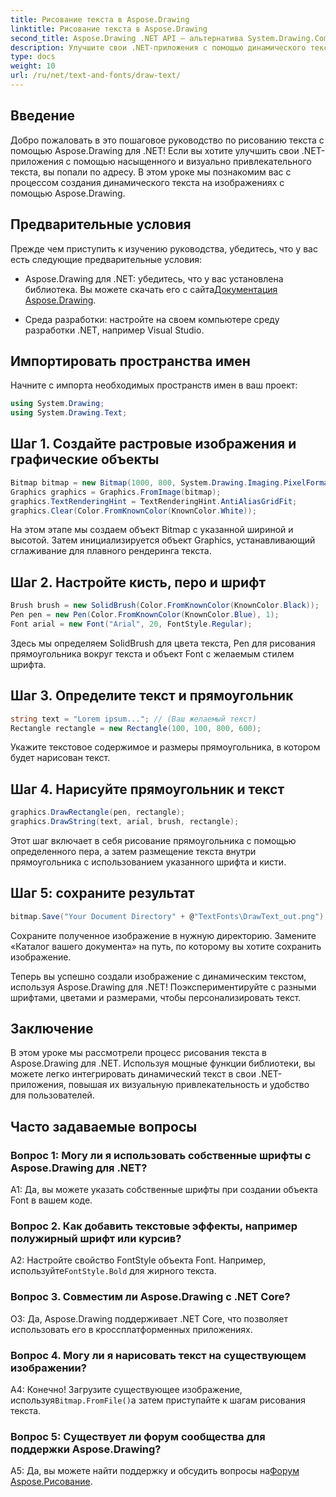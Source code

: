 ```yaml
---
title: Рисование текста в Aspose.Drawing
linktitle: Рисование текста в Aspose.Drawing
second_title: Aspose.Drawing .NET API — альтернатива System.Drawing.Common
description: Улучшите свои .NET-приложения с помощью динамического текста с помощью Aspose.Drawing для .NET. Следуйте нашему пошаговому руководству, чтобы рисовать текст, настраивать шрифты и создавать визуально привлекательные изображения.
type: docs
weight: 10
url: /ru/net/text-and-fonts/draw-text/
---
```

## Введение

Добро пожаловать в это пошаговое руководство по рисованию текста с помощью Aspose.Drawing для .NET! Если вы хотите улучшить свои .NET-приложения с помощью насыщенного и визуально привлекательного текста, вы попали по адресу. В этом уроке мы познакомим вас с процессом создания динамического текста на изображениях с помощью Aspose.Drawing.

## Предварительные условия

Прежде чем приступить к изучению руководства, убедитесь, что у вас есть следующие предварительные условия:

-  Aspose.Drawing для .NET: убедитесь, что у вас установлена библиотека. Вы можете скачать его с сайта[Документация Aspose.Drawing](https://reference.aspose.com/drawing/net/).

- Среда разработки: настройте на своем компьютере среду разработки .NET, например Visual Studio.

## Импортировать пространства имен

Начните с импорта необходимых пространств имен в ваш проект:

```csharp
using System.Drawing;
using System.Drawing.Text;
```

## Шаг 1. Создайте растровые изображения и графические объекты

```csharp
Bitmap bitmap = new Bitmap(1000, 800, System.Drawing.Imaging.PixelFormat.Format32bppPArgb);
Graphics graphics = Graphics.FromImage(bitmap);
graphics.TextRenderingHint = TextRenderingHint.AntiAliasGridFit;
graphics.Clear(Color.FromKnownColor(KnownColor.White));
```

На этом этапе мы создаем объект Bitmap с указанной шириной и высотой. Затем инициализируется объект Graphics, устанавливающий сглаживание для плавного рендеринга текста.

## Шаг 2. Настройте кисть, перо и шрифт

```csharp
Brush brush = new SolidBrush(Color.FromKnownColor(KnownColor.Black));
Pen pen = new Pen(Color.FromKnownColor(KnownColor.Blue), 1);
Font arial = new Font("Arial", 20, FontStyle.Regular);
```

Здесь мы определяем SolidBrush для цвета текста, Pen для рисования прямоугольника вокруг текста и объект Font с желаемым стилем шрифта.

## Шаг 3. Определите текст и прямоугольник

```csharp
string text = "Lorem ipsum..."; // (Ваш желаемый текст)
Rectangle rectangle = new Rectangle(100, 100, 800, 600);
```

Укажите текстовое содержимое и размеры прямоугольника, в котором будет нарисован текст.

## Шаг 4. Нарисуйте прямоугольник и текст

```csharp
graphics.DrawRectangle(pen, rectangle);
graphics.DrawString(text, arial, brush, rectangle);
```

Этот шаг включает в себя рисование прямоугольника с помощью определенного пера, а затем размещение текста внутри прямоугольника с использованием указанного шрифта и кисти.

## Шаг 5: сохраните результат

```csharp
bitmap.Save("Your Document Directory" + @"TextFonts\DrawText_out.png");
```

Сохраните полученное изображение в нужную директорию. Замените «Каталог вашего документа» на путь, по которому вы хотите сохранить изображение.

Теперь вы успешно создали изображение с динамическим текстом, используя Aspose.Drawing для .NET! Поэкспериментируйте с разными шрифтами, цветами и размерами, чтобы персонализировать текст.

## Заключение

В этом уроке мы рассмотрели процесс рисования текста в Aspose.Drawing для .NET. Используя мощные функции библиотеки, вы можете легко интегрировать динамический текст в свои .NET-приложения, повышая их визуальную привлекательность и удобство для пользователей.

## Часто задаваемые вопросы

### Вопрос 1: Могу ли я использовать собственные шрифты с Aspose.Drawing для .NET?

A1: Да, вы можете указать собственные шрифты при создании объекта Font в вашем коде.

### Вопрос 2. Как добавить текстовые эффекты, например полужирный шрифт или курсив?

 A2: Настройте свойство FontStyle объекта Font. Например, используйте`FontStyle.Bold` для жирного текста.

### Вопрос 3. Совместим ли Aspose.Drawing с .NET Core?

О3: Да, Aspose.Drawing поддерживает .NET Core, что позволяет использовать его в кроссплатформенных приложениях.

### Вопрос 4. Могу ли я нарисовать текст на существующем изображении?

 А4: Конечно! Загрузите существующее изображение, используя`Bitmap.FromFile()`а затем приступайте к шагам рисования текста.

### Вопрос 5: Существует ли форум сообщества для поддержки Aspose.Drawing?

 A5: Да, вы можете найти поддержку и обсудить вопросы на[Форум Aspose.Рисование](https://forum.aspose.com/c/diagram/17).